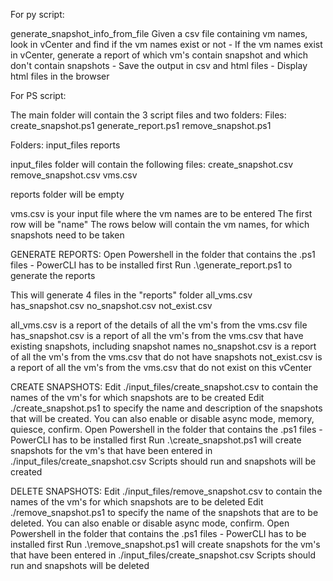 For py script:

generate_snapshot_info_from_file
Given a csv file containing vm names, look in vCenter and find if the vm names exist or not - 
If the vm names exist in vCenter, generate a report of which vm's contain snapshot and which don't contain snapshots - 
Save the output in csv and html files - 
Display html files in the browser


For PS script:


The main folder will contain the 3 script files and two folders:
Files:
create_snapshot.ps1
generate_report.ps1
remove_snapshot.ps1

Folders:
input_files
reports

input_files folder will contain the following files:
create_snapshot.csv
remove_snapshot.csv
vms.csv

reports folder will be empty

vms.csv is your input file where the vm names are to be entered
The first row will be "name"
The rows below will contain the vm names, for which snapshots need to be taken


GENERATE REPORTS:
Open Powershell in the folder that contains the .ps1 files - PowerCLI has to be installed first
Run .\generate_report.ps1 to generate the reports

This will generate 4 files in the "reports" folder
all_vms.csv
has_snapshot.csv
no_snapshot.csv
not_exist.csv

all_vms.csv is a report of the details of all the vm's from the vms.csv file
has_snapshot.csv is a report of all the vm's from the vms.csv that have existing snapshots, including snapshot names
no_snapshot.csv is a report of all the vm's from the vms.csv that do not have snapshots
not_exist.csv is a report of all the vm's from the vms.csv that do not exist on this vCenter

CREATE SNAPSHOTS:
Edit ./input_files/create_snapshot.csv to contain the names of the vm's for which snapshots are to be created
Edit ./create_snapshot.ps1 to specify the name and description of the snapshots that will be created. You can also enable or disable async mode, memory, quiesce, confirm.
Open Powershell in the folder that contains the .ps1 files - PowerCLI has to be installed first
Run .\create_snapshot.ps1 will create snapshots for the vm's that have been entered in ./input_files/create_snapshot.csv
Scripts should run and snapshots will be created

DELETE SNAPSHOTS:
Edit ./input_files/remove_snapshot.csv to contain the names of the vm's for which snapshots are to be deleted
Edit ./remove_snapshot.ps1 to specify the name of the snapshots that are to be deleted. You can also enable or disable async mode, confirm.
Open Powershell in the folder that contains the .ps1 files - PowerCLI has to be installed first
Run .\remove_snapshot.ps1 will create snapshots for the vm's that have been entered in ./input_files/create_snapshot.csv
Scripts should run and snapshots will be deleted



